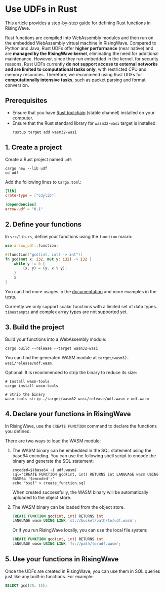 # Use UDFs in Rust

This article provides a step-by-step guide for defining Rust functions in RisingWave.

Rust functions are compiled into WebAssembly modules and then run on the embedded WebAssembly virtual machine in RisingWave. Compared to Python and Java, Rust UDFs offer **higher performance** (near native) and are **managed by the RisingWave kernel**, eliminating the need for additional maintenance. However, since they run embedded in the kernel, for security reasons, Rust UDFs currently **do not support access to external networks and are limited to computational tasks only**, with restricted CPU and memory resources. Therefore, we recommend using Rust UDFs for **computationally intensive tasks**, such as packet parsing and format conversion.

## Prerequisites

- Ensure that you have [Rust toolchain](https://rustup.rs) (stable channel) installed on your computer.
- Ensure that the Rust standard library for `wasm32-wasi` target is installed:
    ```shell
    rustup target add wasm32-wasi
    ```

## 1. Create a project

Create a Rust project named `udf`:

```shell
cargo new --lib udf
cd udf
```

Add the following lines to `Cargo.toml`:

```toml
[lib]
crate-type = ["cdylib"]

[dependencies]
arrow-udf = "0.1"
```

## 2. Define your functions

In `src/lib.rs`, define your functions using the `function` macro:

```rust
use arrow_udf::function;

#[function("gcd(int, int) -> int")]
fn gcd(mut x: i32, mut y: i32) -> i32 {
    while y != 0 {
        (x, y) = (y, x % y);
    }
    x
}
```

You can find more usages in the [documentation](https://docs.rs/arrow_udf/0.1.0/arrow_udf/attr.function.html) and more examples in the [tests](https://github.com/risingwavelabs/arrow-udf/blob/main/arrow-udf/tests/tests.rs).

Currently we only support scalar functions with a limited set of data types.
`timestamptz` and complex array types are not supported yet.

## 3. Build the project

Build your functions into a WebAssembly module:

```shell
cargo build --release --target wasm32-wasi
```

You can find the generated WASM module at `target/wasm32-wasi/release/udf.wasm`.

Optional: It is recommended to strip the binary to reduce its size:

```shell
# Install wasm-tools
cargo install wasm-tools

# Strip the binary
wasm-tools strip ./target/wasm32-wasi/release/udf.wasm > udf.wasm
```

## 4. Declare your functions in RisingWave

In RisingWave, use the `CREATE FUNCTION` command to declare the functions you defined.

There are two ways to load the WASM module:

1. The WASM binary can be embedded in the SQL statement using the base64 encoding.
You can use the following shell script to encode the binary and generate the SQL statement:
    ```shell
    encoded=$(base64 -i udf.wasm)
    sql="CREATE FUNCTION gcd(int, int) RETURNS int LANGUAGE wasm USING BASE64 '$encoded';"
    echo "$sql" > create_function.sql
    ```
    When created successfully, the WASM binary will be automatically uploaded to the object store.

2. The WASM binary can be loaded from the object store.
    ```sql
    CREATE FUNCTION gcd(int, int) RETURNS int
    LANGUAGE wasm USING LINK 's3://bucket/path/to/udf.wasm';
    ```

    Or if you run RisingWave locally, you can use the local file system:
    ```sql
    CREATE FUNCTION gcd(int, int) RETURNS int
    LANGUAGE wasm USING LINK 'fs://path/to/udf.wasm';
    ```

## 5. Use your functions in RisingWave

Once the UDFs are created in RisingWave, you can use them in SQL queries just like any built-in functions. For example:

```sql
SELECT gcd(25, 15);
```
